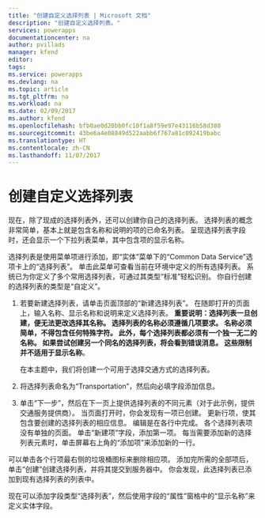 ```yaml
---
title: "创建自定义选择列表 | Microsoft 文档"
description: "创建自定义选择列表。"
services: powerapps
documentationcenter: na
author: pvillads
manager: kfend
editor: 
tags: 
ms.service: powerapps
ms.devlang: na
ms.topic: article
ms.tgt_pltfrm: na
ms.workload: na
ms.date: 02/09/2017
ms.author: kfend
ms.openlocfilehash: bfb0ae0d20bb0fc10f1a8f59e97e43116b58d380
ms.sourcegitcommit: 43be6a4e08849d522aabb6f767a81c092419babc
ms.translationtype: HT
ms.contentlocale: zh-CN
ms.lasthandoff: 11/07/2017
---
```

# <a name="create-custom-picklists"></a>创建自定义选择列表
现在，除了现成的选择列表外，还可以创建你自己的选择列表。 选择列表的概念非常简单，基本上就是包含名称和说明的项的已命名列表。 呈现选择列表字段时，还会显示一个下拉列表菜单，其中包含项的显示名称。 

选择列表是使用菜单项进行添加，即“实体”菜单下的“Common Data Service”选项卡上的“选择列表”。 单击此菜单可查看当前在环境中定义的所有选择列表。 系统已为你定义了多个常用选择列表，可通过其类型“标准”轻松识别。 你自行创建的选择列表的类型是“自定义”。

1. 若要新建选择列表，请单击页面顶部的“新建选择列表”。 在随即打开的页面上，输入名称、显示名称和说明来定义选择列表。
   **重要说明：**选择列表一旦创建，便无法更改选择其名称。 选择列表的名称必须遵循几项要求。 名称必须简单，不得包含任何特殊字符。 此外，每个选择列表都必须有一个独一无二的名称。 如果尝试创建另一个同名的选择列表，将会看到错误消息。 这些限制并不适用于**显示名称**。
   
    在本主题中，我们将创建一个可用于选择交通方式的选择列表。
2. 将选择列表命名为“Transportation”，然后向必填字段添加信息。
3. 单击“下一步”，然后在下一页上提供选择列表的不同元素（对于此示例，提供交通服务提供商）。 当页面打开时，你会发现有一项已创建。 更新行项，使其包含要创建的选择列表的相应信息。 编辑是在各行中完成。 各个选择列表项没有单独的页面。 单击“新建项”字段，添加第一项。 每当需要添加新的选择列表元素时，单击屏幕右上角的“添加项”来添加新的一行。 

可以单击各个行项最右侧的垃圾桶图标来删除相应项。 添加完所需的全部项后，单击“创建”创建选择列表，并将其提交到服务器中。 你会发现，此选择列表已添加到现有选择列表的列表中。

现在可以添加字段类型“选择列表”，然后使用字段的“属性”窗格中的“显示名称”来定义实体字段。 

